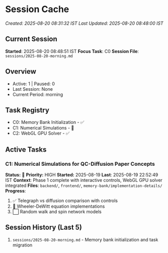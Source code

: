 # Session Cache

_Created: 2025-08-20 08:31:32 IST_
_Last Updated: 2025-08-20 08:48:00 IST_

## Current Session

**Started**: 2025-08-20 08:48:51 IST
**Focus Task**: C0
**Session File**: `sessions/2025-08-20-morning.md`

## Overview

- Active: 1 | Paused: 0
- Last Session: None
- Current Period: morning

## Task Registry

- C0: Memory Bank Initialization - ✅
- C1: Numerical Simulations - 🔄
- C2: WebGL GPU Solver - ✅

## Active Tasks

### C1: Numerical Simulations for QC-Diffusion Paper Concepts

**Status:** 🔄 **Priority:** HIGH
**Started:** 2025-08-19 **Last**: 2025-08-19 22:52:49 IST
**Context**: Phase 1 complete with interactive controls, WebGL GPU solver integrated
**Files**: `backend/`, `frontend/`, `memory-bank/implementation-details/`
**Progress**:

1. ✅ Telegraph vs diffusion comparison with controls
2. 🔄 Wheeler-DeWitt equation implementations
3. ⬜ Random walk and spin network models

## Session History (Last 5)

1. `sessions/2025-08-20-morning.md` - Memory bank initialization and task migration
